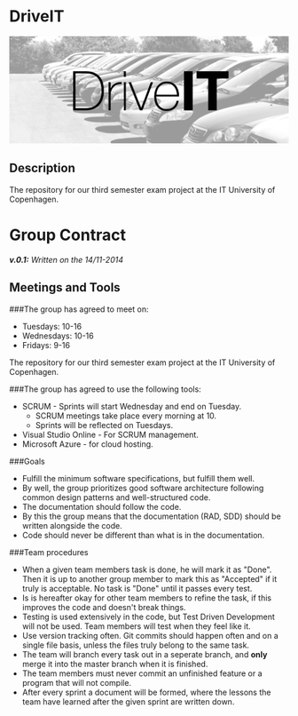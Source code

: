 DriveIT
============

![Some used cars](readme.jpg)

Description
--------------
The repository for our third semester exam project at the IT University of Copenhagen.


Group Contract
==============
_**v.0.1:** Written on the 14/11-2014_

Meetings and Tools
--------------
###The group has agreed to meet on:
- Tuesdays: 10-16
- Wednesdays: 10-16
- Fridays: 9-16

The repository for our third semester exam project at the IT University of Copenhagen.

###The group has agreed to use the following tools:
- SCRUM - Sprints will start Wednesday and end on Tuesday.
    - SCRUM meetings take place every morning at 10.
    - Sprints will be reflected on Tuesdays.
- Visual Studio Online - For SCRUM management.
- Microsoft Azure - for cloud hosting.

###Goals
- Fulfill the minimum software specifications, but fulfill them well.
- By well, the group prioritizes good software architecture following common design patterns and well-structured code. 
- The documentation should follow the code. 
- By this the group means that the documentation (RAD, SDD) should be written alongside the code. 
- Code should never be different than what is in the documentation. 

###Team procedures
- When a given team members task is done, he will mark it as "Done". Then it is up to another group member to mark this as "Accepted" if it truly is acceptable. No task is "Done" until it passes every test. 
- Is is hereafter okay for other team members to refine the task, if this improves the code and doesn't break things.
- Testing is used extensively in the code, but Test Driven Development will not be used. Team members will test when they feel like it. 
- Use version tracking often. Git commits should happen often and on a single file basis, unless the files truly belong to the same task.
- The team will branch every task out in a seperate branch, and **only** merge it into the master branch when it is finished. 
- The team members must never commit an unfinished feature or a program that will not compile. 
- After every sprint a document will be formed, where the lessons the team have learned after the given sprint are written down. 